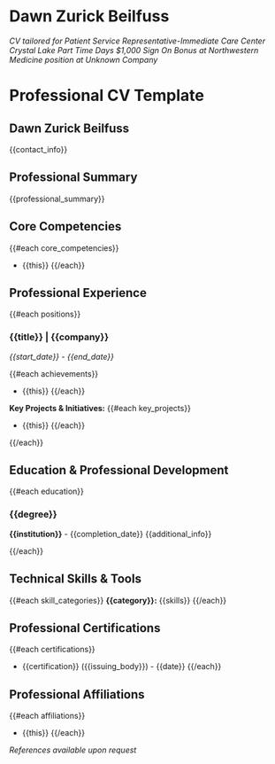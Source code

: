 # Dawn Zurick Beilfuss

*CV tailored for Patient Service Representative-Immediate Care Center Crystal Lake Part Time Days $1,000 Sign On Bonus at Northwestern Medicine position at Unknown Company*

# Professional CV Template

## Dawn Zurick Beilfuss
{{contact_info}}

## Professional Summary
{{professional_summary}}

## Core Competencies
{{#each core_competencies}}
- {{this}}
{{/each}}

## Professional Experience
{{#each positions}}
### {{title}} | {{company}}
*{{start_date}} - {{end_date}}*

{{#each achievements}}
- {{this}}
{{/each}}

**Key Projects & Initiatives:**
{{#each key_projects}}
- {{this}}
{{/each}}

{{/each}}

## Education & Professional Development
{{#each education}}
### {{degree}}
**{{institution}}** - {{completion_date}}
{{additional_info}}

{{/each}}

## Technical Skills & Tools
{{#each skill_categories}}
**{{category}}:** {{skills}}
{{/each}}

## Professional Certifications
{{#each certifications}}
- {{certification}} ({{issuing_body}}) - {{date}}
{{/each}}

## Professional Affiliations
{{#each affiliations}}
- {{this}}
{{/each}}

_References available upon request_
